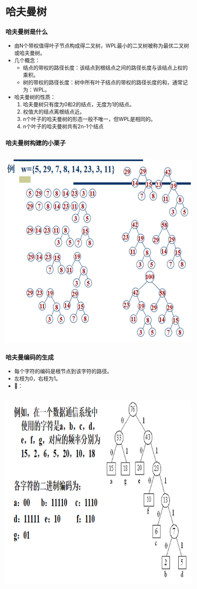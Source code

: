 # 哈夫曼树
### 哈夫曼树是什么
- 由N个带权值得叶子节点构成得二叉树，WPL最小的二叉树被称为最优二叉树或哈夫曼树。
- 几个概念：
   - 结点的带权的路径长度：该结点到根结点之间的路径长度与该结点上权的乘积。
   - 树的带权的路径长度：树中所有叶子结点的带权的路径长度的和，通常记为：WPL。
- 哈夫曼树的性质：
   1. 哈夫曼树只有度为0和2的结点，无度为1的结点。
   2. 权值大的结点离根结点近。
   3. n个叶子的哈夫曼树的形态一般不唯一，但WPL是相同的。
   4. n个叶子的哈夫曼树共有2n-1个结点

### 哈夫曼树构建的小栗子
<br />
<img src="https://github.com/ella-z/studyNotes/blob/master/%E6%95%B0%E6%8D%AE%E7%BB%93%E6%9E%84/image/%E5%93%88%E5%A4%AB%E6%9B%BC%E6%A0%91%E7%9A%84%E6%9E%84%E5%BB%BA%E5%AE%9E%E4%BE%8B.PNG" title="哈夫曼树构建的实例" width="700px" height="500px">

### 哈夫曼编码的生成
- 每个字符的编码是根节点到该字符的路径。
- 左枝为0，右枝为1。
- 🌰：
<br />
<img src="https://github.com/ella-z/studyNotes/blob/master/%E6%95%B0%E6%8D%AE%E7%BB%93%E6%9E%84/image/%E5%93%88%E5%A4%AB%E6%9B%BC%E7%BC%96%E7%A0%81.PNG" title="哈夫曼编码" width="700px" height="500px">

